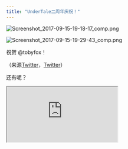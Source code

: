 ```yaml
---
title: "UnderTale二周年庆祝！"
---
```


![Screenshot_2017-09-15-19-18-17_comp.png](https://i.loli.net/2017/09/15/59bbb7b7c58de.png)

![Screenshot_2017-09-15-19-29-43_comp.png](https://i.loli.net/2017/09/15/59bbb9d73a9fb.png)

祝贺 @tobyfox！

（来源[Twitter](https://mobile.twitter.com/tobyfox/status/908643068328456199)，[Twitter](https://mobile.twitter.com/UnderTale/status/908637646989266944)）

还有呢？

<iframe src="https://dobby233liu.github.io/0/DJwko9rXkAIYjxd.mp4" />
